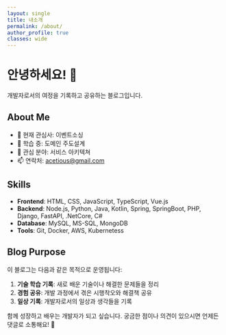 ```yaml
---
layout: single
title: 내소개
permalink: /about/
author_profile: true
classes: wide
---
```


# 안녕하세요! 👋

개발자로서의 여정을 기록하고 공유하는 블로그입니다.

## About Me

- 🔭 현재 관심사: 이벤트소싱
- 🌱 학습 중: 도메인 주도설계
- 💬 관심 분야: 서비스 아키텍쳐
- 📫 연락처: acetious@gmail.com

## Skills

- **Frontend**: HTML, CSS, JavaScript, TypeScript, Vue.js
- **Backend**: Node.js, Python, Java, Kotlin, Spring, SpringBoot, PHP, Django, FastAPI, .NetCore, C#
- **Database**: MySQL, MS-SQL, MongoDB
- **Tools**: Git, Docker, AWS, Kubernetess

## Blog Purpose

이 블로그는 다음과 같은 목적으로 운영됩니다:

1. **기술 학습 기록**: 새로 배운 기술이나 해결한 문제들을 정리
2. **경험 공유**: 개발 과정에서 겪은 시행착오와 해결책 공유
3. **일상 기록**: 개발자로서의 일상과 생각들을 기록

함께 성장하고 배우는 개발자가 되고 싶습니다. 궁금한 점이나 의견이 있으시면 언제든 댓글로 소통해요! 🚀
